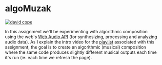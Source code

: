 # algoMuzak



[![david cope](http://50years.ucsc.edu/css/assets/images/posts/fourth-decade/1995-david-cope.jpg)](https://www.youtube.com/playlist?list=PLoQrXDiSBWYGQ167CWWvw0AoH-gSVnclm)

In this assignment we'll be experimenting with algorithmic composition using the web's [Web Audio API](https://nbriz.github.io/intermediate-netart/notes/web-audio/index.html) (for synthesizing, processing and analyzing audio data). As I explain the intro video for the [playlist](https://www.youtube.com/playlist?list=PLoQrXDiSBWYGQ167CWWvw0AoH-gSVnclm) associated with this assignment, the goal is to create an algorithmic (musical) composition where the same code produces slightly different musical outputs each time it's run (ie. each time we refresh the page).
